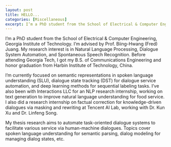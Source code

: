 ```yaml
---
layout: post
title: HELLO...
categories: [Miscellaneous]
excerpt: I’m a PhD student from the School of Electrical & Computer Engineering, Georgia Institute of Technology. I’m advised by Prof. Biing-Hwang (Fred) Juang. My research interest is in Natural Language Processing, Dialogue System Automation, and Spontaneous Speech Recognition. Before attending Georgia Tech, I got my B.S. of Communications Engineering and honor graduation from Harbin Institute of Technology, China.
---
```


I’m a PhD student from the School of Electrical & Computer Engineering, Georgia Institute of Technology. I’m advised by Prof. Biing-Hwang (Fred) Juang. My research interest is in Natural Language Processing, Dialogue System Automation, and Spontaneous Speech Recognition. Before attending Georgia Tech, I got my B.S. of Communications Engineering and honor graduation from Harbin Institute of Technology, China.

I’m currently focused on semantic representations in spoken language understanding (SLU), dialogue state tracking (DST) for dialogue service automation, and deep learning methods for sequential labeling tasks. I’ve also been with Interactions LLC for an NLP research internship, working on text generation to improve natural language understanding for food service. I also did a research internship on factual correction for knowledge-driven dialogues via masking and rewriting at Tencent AI Lab, working with Dr. Kun Xu and Dr. Linfeng Song.

My thesis research aims to automate task-oriented dialogue systems to facilitate various service via human-machine dialogues. Topics cover spoken language understanding for semantic parsing, dialog modeling for managing dialog states, etc.
